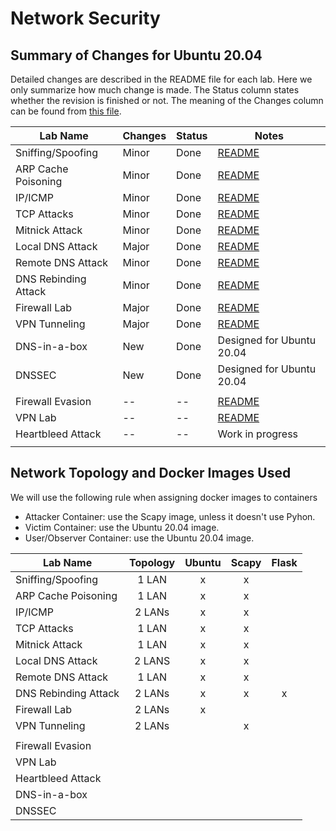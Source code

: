 # Network Security

## Summary of Changes for Ubuntu 20.04

Detailed changes are described in the README file for each lab.
Here we only summarize how much change is made.
The Status column states whether the revision is finished or not.
The meaning of the Changes column can be found from
[this file](../common-files/category_of_revision.md).

| Lab Name | Changes | Status |  Notes |
| ---      | ---     | ---    |  ---   |
| Sniffing/Spoofing   | Minor | Done | [README](Sniffing_Spoofing/README.md)|
| ARP Cache Poisoning | Minor | Done | [README](ARP_Attack/README.md)|
| IP/ICMP             | Minor | Done | [README](IP_Attacks/README.md)| 
| TCP Attacks         | Minor | Done | [README](TCP_Attacks/README.md)|
| Mitnick Attack      | Minor | Done | [README](Mitnick_Attack/README.md)| 
| Local DNS Attack    | Major | Done | [README](DNS_Local/README.md)|
| Remote DNS Attack   | Minor | Done | [README](DNS_Remote/README.md)|
| DNS Rebinding Attack| Minor | Done | [README](DNS_Rebinding/README.md)|
| Firewall Lab        | Major | Done | [README](Firewall/README.md)|
| VPN Tunneling       | Major | Done | [README](VPN_Tunnel/README.md) |
| DNS-in-a-box        |  New  | Done   | Designed for Ubuntu 20.04 |
| DNSSEC              |  New  | Done   | Designed for Ubuntu 20.04 |
|||||
| Firewall Evasion    |  --   | --   | [README](Firewall_VPN/README.md) |
| VPN Lab             |  --   | --   | [README](VPN/README.md)|
| Heartbleed Attack   |  --   | --   | Work in progress       |
||||



## Network Topology and Docker Images Used

We will use the following rule when assigning docker images to containers
- Attacker Container: use the Scapy image, unless it doesn't use Pyhon.
- Victim Container: use the Ubuntu 20.04 image.
- User/Observer Container: use the Ubuntu 20.04 image.

| Lab Name | Topology |  Ubuntu | Scapy | Flask  |
| ---      | :---:  | :---: | :---:  | :---: |
| Sniffing/Spoofing   | 1 LAN  | x | x |   |
| ARP Cache Poisoning | 1 LAN  | x | x |   |
| IP/ICMP             | 2 LANs | x | x |   |
| TCP Attacks         | 1 LAN  | x | x |   |
| Mitnick Attack      | 1 LAN  | x | x |   |
| Local DNS Attack    | 2 LANS | x | x |   |
| Remote DNS Attack   | 1 LAN  | x | x |   |
| DNS Rebinding Attack| 2 LANs | x | x | x |
| Firewall Lab        | 2 LANs | x |   |   |
| VPN Tunneling       | 2 LANs |   | x |   |
|||||
| Firewall Evasion    | | | | |
| VPN Lab             | | | | |
| Heartbleed Attack   | | | | |
| DNS-in-a-box        | | | | |
| DNSSEC              | | | | | 
